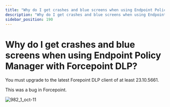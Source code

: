 ```yaml
---
title: "Why do I get crashes and blue screens when using Endpoint Policy Manager with Forcepoint DLP?"
description: "Why do I get crashes and blue screens when using Endpoint Policy Manager with Forcepoint DLP?"
sidebar_position: 190
---
```


# Why do I get crashes and blue screens when using Endpoint Policy Manager with Forcepoint DLP?

You must upgrade to the latest Forepoint DLP client of at least 23.10.5661.

This was a bug in Forcepoint.

![982_1_oct-11](/images/endpointpolicymanager/troubleshooting/982_1_oct-11.webp)
